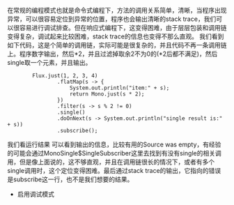在常规的编程模式也就是命令式编程下，方法的调用关系简单，清晰，当程序出现异常，可以很容易定位到异常的位置，程序也会输出清晰的stack trace，我们可以很容易进行调试排查。但在响应式编程下，这变得困难，由于层层包装和调用链变得复杂，调试起来比较困难，stack trace的信息也变得不那么直观。
我们看到如下代码，这是个简单的调用链，实际可能是很复杂的，并且代码不再一条调用链上。程序数字输出，然后*2，并且过滤掉取余2不为0的(*2后都不满足)，然后single取一个元素，并且输出。
```
        Flux.just(1, 2, 3, 4)
                .flatMap(s -> {
                    System.out.println("item:" + s);
                    return Mono.just(s * 2);
                })
                .filter(s -> s % 2 != 0)
                .single()
                .doOnNext(s -> System.out.println("single result is:" + s))
                .subscribe();
```
我们看运行结果
可以看到输出的信息，比较有用的Source was empty，有经验的可能会通过MonoSingle$SingleSubscriber这里去找到有没有single的相关调用，但是像上面说的，这不够直观，并且在调用链很长的情况下，或者有多个single调用时，这个定位变得困难。最后通过stack trace的输出，它指向的错误是subscribe这一行，也不是我们想要的结果。
- 启用调试模式
